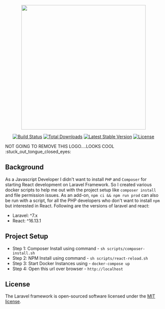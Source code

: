 <p align="center"><img src="https://res.cloudinary.com/dtfbvvkyp/image/upload/v1566331377/laravel-logolockup-cmyk-red.svg" width="400"></p>

<p align="center">
<a href="https://travis-ci.org/laravel/framework"><img src="https://travis-ci.org/laravel/framework.svg" alt="Build Status"></a>
<a href="https://packagist.org/packages/laravel/framework"><img src="https://poser.pugx.org/laravel/framework/d/total.svg" alt="Total Downloads"></a>
<a href="https://packagist.org/packages/laravel/framework"><img src="https://poser.pugx.org/laravel/framework/v/stable.svg" alt="Latest Stable Version"></a>
<a href="https://packagist.org/packages/laravel/framework"><img src="https://poser.pugx.org/laravel/framework/license.svg" alt="License"></a>
</p>
<p>NOT GOING TO REMOVE THIS LOGO....LOOKS COOL :stuck_out_tongue_closed_eyes: </p>

## Background

As a Javascript Developer I didn't want to install `PHP` and `Composer` for starting React development on Laravel Framework. So I created various docker scripts to help me out with the project setup like `composer install` and file permission issues. As an add-on, `npm ci && npm run prod` can also be run with a script, for all the PHP developers who don't want to install `npm` but interested in React.
Following are the versions of laravel and react:

- Laravel: ^7.x
- React: ^16.13.1

## Project Setup

- Step 1: Composer Install using command - `sh scripts/composer-install.sh`
- Step 2: NPM Install using command - `sh scripts/react-reload.sh`
- Step 3: Start Docker Instances using - `docker-compose up`
- Step 4: Open this url over browser - `http://localhost`

## License

The Laravel framework is open-sourced software licensed under the [MIT license](https://opensource.org/licenses/MIT).
